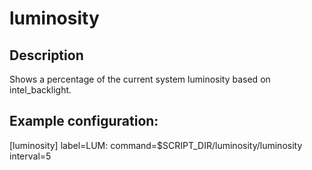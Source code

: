 # luminosity

## Description

Shows a percentage of the current system luminosity based on intel_backlight.

## Example configuration:

[luminosity]
label=LUM:
command=$SCRIPT_DIR/luminosity/luminosity
interval=5

